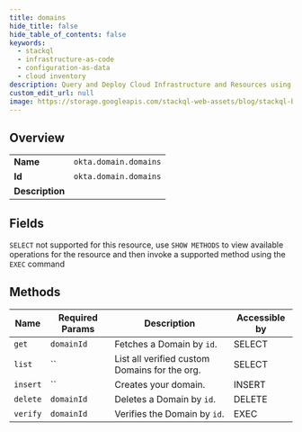 ```yaml
---
title: domains
hide_title: false
hide_table_of_contents: false
keywords:
  - stackql
  - infrastructure-as-code
  - configuration-as-data
  - cloud inventory
description: Query and Deploy Cloud Infrastructure and Resources using SQL
custom_edit_url: null
image: https://storage.googleapis.com/stackql-web-assets/blog/stackql-blog-post-featured-image.png
---
```

  
    

## Overview
<table><tbody>
<tr><td><b>Name</b></td><td><code>okta.domain.domains</code></td></tr>
<tr><td><b>Id</b></td><td><code>okta.domain.domains</code></td></tr>
<tr><td><b>Description</b></td><td></td></tr>
</tbody></table>

## Fields
`SELECT` not supported for this resource, use `SHOW METHODS` to view available operations for the resource and then invoke a supported method using the `EXEC` command  
## Methods
| Name | Required Params | Description | Accessible by |
| ---- | --------------- | ----------- | ------------- |
| `get` | `domainId` | Fetches a Domain by `id`. | SELECT |
| `list` | `` | List all verified custom Domains for the org. | SELECT |
| `insert` | `` | Creates your domain. | INSERT |
| `delete` | `domainId` | Deletes a Domain by `id`. | DELETE |
| `verify` | `domainId` | Verifies the Domain by `id`. | EXEC |
